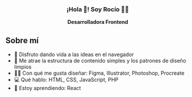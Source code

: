 <p align="center" width="300">
   <h3 align="center">¡Hola 👋! Soy Rocío 👩‍💻</h3>
</p>
<p align="center"><strong>Desarrolladora Frontend</strong><br /></p>


Sobre mí
--------
- 🧠 Disfruto dando vida a las ideas en el navegador
- 🎨 Me atrae la estructura de contenido simples y los patrones de diseño limpios
- ✍🏻 Con qué me gusta diseñar: Figma, Illustrator, Photoshop, Procreate
- 💻 Qué hablo: HTML, CSS, JavaScript, PHP
- 🌱 Estoy aprendiendo: React

